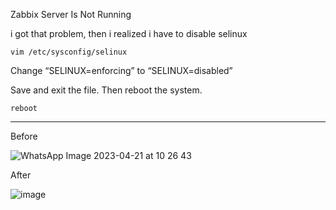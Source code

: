 Zabbix Server Is Not Running

i got that problem, then i realized i have to disable selinux 

```
vim /etc/sysconfig/selinux
```

Change “SELINUX=enforcing” to  “SELINUX=disabled”

Save and exit the file. Then reboot the system.

```
reboot
```

----------------------------------------------------------------------------------------------------------------------------

Before

![WhatsApp Image 2023-04-21 at 10 26 43](https://user-images.githubusercontent.com/99697182/233533961-b6fe8ed3-10b0-44a1-9a7d-2a66a70b65d5.jpeg)


After

![image](https://user-images.githubusercontent.com/99697182/233533525-35b1e3e7-0dba-4e98-b468-1d2c24151cdf.png)
